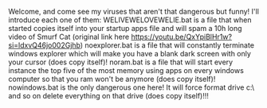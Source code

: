 Welcome, and come see my viruses that aren't that dangerous but funny!
I'll introduce each one of them:
WELIVEWELOVEWELIE.bat is a file that when started copies itself into your startup apps file and will spam a 10h long video of Smurf Cat (original link here https://youtu.be/QxYpiBlHr1w?si=ldxvQ46jo002Gjhb)
noexplorer.bat is a file that will constantly terminate windows explorer which will make you have a blank dark screen with only your cursor (does copy itself)!
noram.bat is a file that will start every instance the top five of the most memory using apps on every windows computer so that you ram won't be anymore (does copy itself)!
nowindows.bat is the only dangerous one here! It will force format drive c:\ and so on delete everything on that drive (does copy itself)!!!
